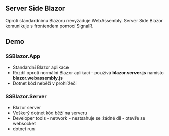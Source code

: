Server Side Blazor
---
Oproti standardnímu Blazoru nevyžaduje WebAssembly. Server Side Blazor komunikuje s frontendem pomocí SignalR.
## Demo
### SSBlazor.App
* Standardní Blazor aplikace
* Rozdíl oproti normální Blazor aplikaci - používá <b>blazor.server.js</b> namísto <b>blazor.webassembly.js</b>
* Dotnet kód neběží v prohlížeči
### SSBlazor.Server
* Blazor server
* Veškerý dotnet kód běží na serveru
* Developer tools - network - nestsahuje se žádné dll - otevře se websocket
* dotnet run
